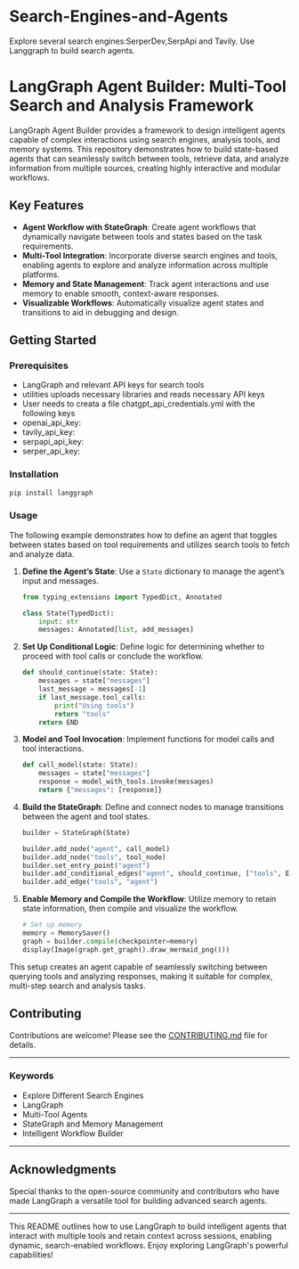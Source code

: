# Search-Engines-and-Agents
Explore several search engines:SerperDev,SerpApi and Tavily. Use Langgraph to build search agents.


# LangGraph Agent Builder: Multi-Tool Search and Analysis Framework

LangGraph Agent Builder provides a framework to design intelligent agents capable of complex interactions using search engines, analysis tools, and memory systems. This repository demonstrates how to build state-based agents that can seamlessly switch between tools, retrieve data, and analyze information from multiple sources, creating highly interactive and modular workflows.

## Key Features

- **Agent Workflow with StateGraph**: Create agent workflows that dynamically navigate between tools and states based on the task requirements.
- **Multi-Tool Integration**: Incorporate diverse search engines and tools, enabling agents to explore and analyze information across multiple platforms.
- **Memory and State Management**: Track agent interactions and use memory to enable smooth, context-aware responses.
- **Visualizable Workflows**: Automatically visualize agent states and transitions to aid in debugging and design.

## Getting Started

### Prerequisites
- LangGraph and relevant API keys for search tools
- utilities uploads necessary libraries and reads necessary API keys
- User needs to creata a file chatgpt_api_credentials.yml with the following keys
- openai_api_key: 
- tavily_api_key: 
- serpapi_api_key: 
- serper_api_key: 
### Installation

```bash
pip install langgraph
```

### Usage

The following example demonstrates how to define an agent that toggles between states based on tool requirements and utilizes search tools to fetch and analyze data.

1. **Define the Agent’s State**: Use a `State` dictionary to manage the agent’s input and messages.

    ```python
    from typing_extensions import TypedDict, Annotated

    class State(TypedDict):
        input: str
        messages: Annotated[list, add_messages]
    ```

2. **Set Up Conditional Logic**: Define logic for determining whether to proceed with tool calls or conclude the workflow.

    ```python
    def should_continue(state: State):
        messages = state["messages"]
        last_message = messages[-1]
        if last_message.tool_calls:
            print("Using tools")
            return "tools"
        return END
    ```

3. **Model and Tool Invocation**: Implement functions for model calls and tool interactions.

    ```python
    def call_model(state: State):
        messages = state["messages"]
        response = model_with_tools.invoke(messages)
        return {"messages": [response]}
    ```

4. **Build the StateGraph**: Define and connect nodes to manage transitions between the agent and tool states.

    ```python
    builder = StateGraph(State)

    builder.add_node("agent", call_model)
    builder.add_node("tools", tool_node)
    builder.set_entry_point("agent")
    builder.add_conditional_edges("agent", should_continue, ["tools", END])
    builder.add_edge("tools", "agent")
    ```

5. **Enable Memory and Compile the Workflow**: Utilize memory to retain state information, then compile and visualize the workflow.

    ```python
    # Set up memory
    memory = MemorySaver()
    graph = builder.compile(checkpointer=memory)
    display(Image(graph.get_graph().draw_mermaid_png()))
    ```

This setup creates an agent capable of seamlessly switching between querying tools and analyzing responses, making it suitable for complex, multi-step search and analysis tasks.

## Contributing

Contributions are welcome! Please see the [CONTRIBUTING.md](CONTRIBUTING.md) file for details.

---

### Keywords

- Explore Different Search Engines
- LangGraph
- Multi-Tool Agents
- StateGraph and Memory Management
- Intelligent Workflow Builder

--- 

## Acknowledgments

Special thanks to the open-source community and contributors who have made LangGraph a versatile tool for building advanced search agents.

---

This README outlines how to use LangGraph to build intelligent agents that interact with multiple tools and retain context across sessions, enabling dynamic, search-enabled workflows. Enjoy exploring LangGraph's powerful capabilities!
